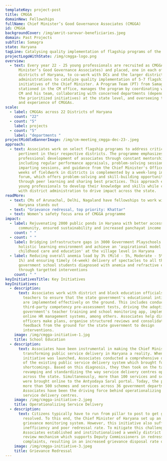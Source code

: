 ```yaml
---
templateKey: project-post
title: CMGGA
domainNew: Fellowships
fullName: Chief Minister’s Good Governance Associates (CMGGA)
id: CMGGA
backgroundCover: /img/amrit-sarovar-beneficiaries.jpeg
domain: Past Projects
subTitle: Samagra
state: Haryana
tagLine: Catalysing quality implementation of flagship programs of the Govt of Haryana
projectLogoWithState: /img/cmgga-logo.png
overview:
  - text: Every year 22 - 25 young professionals are recruited as CMGGAs (Chief
      Minister’s Good Governance Associates) and placed, one in each of the 22
      districts of Haryana, to co-work with DCs and the larger district
      administrations to catalyze quality implementation of 5-7 flagship
      initiatives of the Chief Minister. A Program Team (PT) from Samagra,
      stationed in the CM office, manages the program by coordinating with the
      CM and his team, collaborating with concerned departments (depending on
      the prioritized initiatives) at the state level, and overseeing the work
      and experience of CMGGAs.
scale:
  - label: CMGGAs across 22 Districts of Haryana
    count: "22"
  - count: "5"
    label: projects
  - count: "5"
    label: "departments "
projectMiddleBannerImage: /img/cm-meeting_cmgga-dec-23-.jpeg
approach:
  - text: Associates work on select flagship programs to address critical issues
      pertinent in their respective districts. The programme emphasizes
      professional development of associates through constant mentorship,
      including regular performance appraisals, problem-solving sessions, skills
      imparting sessions, and guidance from the Chief Minister's Office. 6 -7
      weeks of fieldwork in districts is complemented by a week-long in-person
      forum, which offers problem-solving and skill-building opportunities
      through peer learning and sharing best practices. This approach empowers
      young professionals to develop their knowledge and skills while co-working
      with district administration to drive impact across the state.
readMore:
  - text: CMs of Arunachal, Delhi, Nagaland have fellowships to work with youth. Why
      Haryana stands out
  - text: "Grievance redressal, top priority: Khattar"
  - text: Women’s safety focus area of CMGGA programme
impact:
  - label: Rejuvenating 2000 public ponds in Haryana with better access to
      community, ensured sustainability and increased panchayat income
    count: " "
  - count: " "
    label: Bridging infrastructure gaps in 3000 Government Playschools to ensure a
      holistic learning environment and achieve an 'aspirational model of early
      childhood care and education' at the village level in Haryana
  - label: Reducing overall anemia load by 3% (Mild - 5%, Moderate - 5%, Severe -
      1%) and ensuring timely (4-week) delivery of spectacles to all the
      government school students diagnosed with anemia and refractive error
      through targetted interventions
    count: " "
keyInitiativesTitle: Key Initiatives
keyInitiatives:
  - description:
      text: Associates work with district and block education officials as well as
        teachers to ensure that the state government's educational intitiaitves
        are implemented effectively on the ground. This includes conducting
        third-party competency pre-assessment tests, driving the adoption of the
        government's teacher training and school monitoring app, implementing
        online HR management systems, among others. Associates help district
        officers make plans, organise structured reviews and consolidate
        feedback from the ground for the state government to design
        interventions.
    image: /img/cmgga-initiative-1.jpg
    title: School Education
  - description:
      text: Associates have been instrumental in making the Chief Minister's vision of
        transforming public service delivery in Haryana a reality. When the
        initiative was launched, Associates conducted a comprehensive diagnostic
        of the existing public service delivery system which brought forth its
        shortcomings. Based on this diagnosis, they then took on the task of
        revamping and standardizing the way service delivery centres operated
        across the state. Simultaneously, more than 100 services and schemes
        were brought online to the Antyodaya Saral portal. Today, the portal has
        more than 500 schemes and services across 36 government departments.
        Associates have been the driving force behind operationalizing the
        service delivery centres.
    image: /img/cmgga-initiative-2.jpeg
    title: Operationalizing Service Delivery
  - description:
      text: Citizens typically have to run from pillar to post to get grievances
        resolved. To this end, the Chief Minister of Haryana set up an online
        grievance monitoring system. However, this initiative also suffered from
        inefficiency and poor redressal rate. To mitigate this challenge,
        Associates established and institutionalised a weekly district level
        review mechanism which supports Deputy Commissioners in redressing
        complaints, resulting in an increased grievance disposal rate of 70-80%.
    image: /img/cmgga-initiative-3.jpeg
    title: Grievance Redressal
---
```

